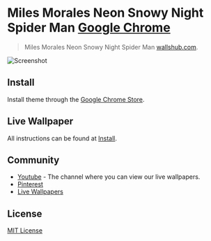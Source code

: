 # Miles Morales Neon Snowy Night Spider Man [Google Chrome](https://chromewebstore.google.com/detail/miles-morales-neon-snowy/dohhkajhdifgkakjniihnndhahcajihn)

> Miles Morales Neon Snowy Night Spider Man [wallshub.com](https://wallshub.com/65-miles-morales-neon-snowy-night-spider-man.html).

![Screenshot](./Screenshot.png)

## Install

Install theme through the [Google Chrome Store](https://chromewebstore.google.com/detail/miles-morales-neon-snowy/dohhkajhdifgkakjniihnndhahcajihn).

## Live Wallpaper

All instructions can be found at [Install](./INSTALL.md).

## Community

- [Youtube](https://youtube.com/@wallsflow) - The channel where you can view our live wallpapers.
- [Pinterest](https:/pinterest.com/walsflow)
- [Live Wallpapers](https:/wallsflow.com/)

## License

[MIT License](./LICENSE.txt)
